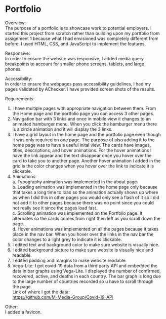# Portfolio
Overview:  
The purpose of a portfolio is to showcase work to potential employers. I started this project from scratch rather than building upon my portfolio from assignment 1 because what I had envisioned was completely different from before. I used HTML, CSS, and JavaScript to implement the features.

Responsive:  
In order to ensure the website was responsive, I added media query breakpoints to account for smaller phone screens, tablets, and large phones.

Accessibility:  
In order to ensure the webpages pass accessibility guidelines, I had my pages validated by AChecker. I have provided screen shots of the results. 

Requirements:  
1.	I have multiple pages with appropriate navigation between them. From the Home page and the portfolio page you can access 3 other pages.
2.	Navigation bar with 3 links and once in mobile view it changes to an animated hamburger menu. When you click the hamburger menu there is a circle animation and it will display the 3 links.
3.	I have a grid layout in the home page and the portfolio page even though it was only required on one page. The purpose of also adding it to the home page was to have a useful inital view. The cards have images, titles, descriptions, and hover animations. For the hover animations I have the link appear and the text disappear once you hover over the card to take you to another page. Another hover animation I added in the grid is the color changes when you hover over the link to indicate it is clickable.
4.	Animations:  
a.	Typography animation was implemented in the about page.   
b.	Loading animation was implemented in the home page only because that takes a long time to load so the animation actually shows up where as when I did this in other pages you would only see a flash of it so I did not add it to other pages because there was no point since you could not really see it since the pages load fast.  
c.	Scrolling animation was implemented on the Portfolio page. It alternates so the cards comes from right then left as you scroll down the page.  
d.	Hover animations was implemented on all the pages because it takes place in the nav bar. When you hover over the links in the nav bar the color changes to a light grey to indicate it is clickable.  
5.	I edited text and background color to make sure website is visually nice.
6.	I edited background picture to make sure website is visually nice and readable.
7.	I edited padding and margins to make website readable. 
8.	Vega-Lite: I got covid-19 data from a third party API and embedded the data in bar graphs using Vega-Lite. I displayed the number of confirmed, recovered, active, and deaths in each country. The bar graph is long due to the large number of countries recorded so u have to scroll through the page.   
Link of where I got the data:  
https://github.com/M-Media-Group/Covid-19-API 

Other:  
I added a favicon.

